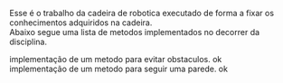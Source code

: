 Esse é o trabalho da cadeira de robotica executado de forma a fixar os conhecimentos adquiridos na cadeira.<br/>
Abaixo segue uma lista de metodos implementados no decorrer da disciplina.

implementação de um metodo para evitar obstaculos. ok <br/>
implementação de um metodo para seguir uma parede. ok
